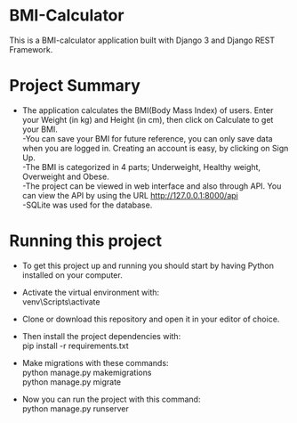 # BMI-Calculator
This is a BMI-calculator application built with Django 3 and Django REST Framework.
# Project Summary
- The application calculates the BMI(Body Mass Index) of users. Enter your Weight (in kg) and Height (in cm), then click on Calculate to get your BMI.\
-You can save your BMI for future reference, you can only save data when you are logged in. Creating an account is easy, by clicking on Sign Up.\
-The BMI is categorized in 4 parts; Underweight, Healthy weight, Overweight and Obese.\
-The project can be viewed in web interface and also through API. You can view the API by using the URL http://127.0.0.1:8000/api \
-SQLite was used for the database.
# Running this project
- To get this project up and running you should start by having Python installed on your computer. 

- Activate the virtual environment with:\
  venv\Scripts\activate

- Clone or download this repository and open it in your editor of choice. 

- Then install the project dependencies with:\
  pip install -r requirements.txt

- Make migrations with these commands:\
  python manage.py makemigrations\
  python manage.py migrate

- Now you can run the project with this command:\
  python manage.py runserver
